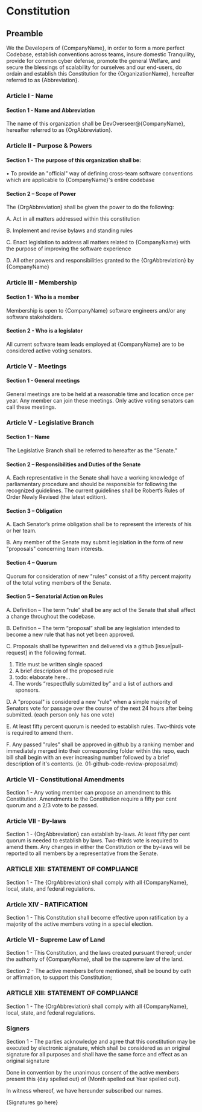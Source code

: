 # Constitution

## Preamble
We the Developers of {CompanyName}, in order to form a more perfect Codebase, establish conventions across teams, insure domestic Tranquility, provide for common cyber defense, promote the general Welfare, and secure the blessings of scalability for ourselves and our end-users, do ordain and establish this Constitution for the {OrganizationName}, hereafter referred to as {Abbreviation}.

### Article I - Name

#### Section 1 - Name and Abbreviation

The name of this organization shall be DevOverseer@{CompanyName}, hereafter referred to as {OrgAbbreviation}.


### Article II - Purpose & Powers

#### Section 1 - The purpose of this organization shall be:

• To provide an "official" way of defining cross-team software conventions which are applicable to {CompanyName}'s entire codebase

#### Section 2 – Scope of Power

The {OrgAbbreviation} shall be given the power to do the following:

A. Act in all matters addressed within this constitution

B. Implement and revise bylaws and standing rules

C. Enact legislation to address all matters related to {CompanyName} with the purpose of improving
the software experience

D. All other powers and responsibilities granted to the {OrgAbbreviation} by {CompanyName}

### Article III - Membership

#### Section 1 - Who is a member

Membership is open to {CompanyName} software engineers and/or any software
stakeholders. 

#### Section 2 - Who is a legislator

All current software team leads employed at {CompanyName} are to be considered active voting senators.


### Article V - Meetings

#### Section 1 - General meetings 

General meetings are to be held at a reasonable time and location once per year. Any member can join these meetings. Only active voting senators can call these meetings.


### Article V - Legislative Branch

#### Section 1 – Name

The Legislative Branch shall be referred to hereafter as the “Senate.”

#### Section 2 – Responsibilities and Duties of the Senate

A. Each representative in the Senate shall have a working knowledge of parliamentary procedure
and should be responsible for following the recognized guidelines. The current guidelines shall
be Robert’s Rules of Order Newly Revised (the latest edition).

#### Section 3 – Obligation

A. Each Senator’s prime obligation shall be to represent the interests of his or her team.

B. Any member of the Senate may submit legislation in the form of new "proposals" 
concerning team interests.

#### Section 4 – Quorum

Quorum for consideration of new "rules" consist of a fifty percent majority of the total voting members of
the Senate.

#### Section 5 – Senatorial Action on Rules

A. Definition – The term “rule” shall be any act of the Senate that shall affect a change throughout
the codebase.

B. Definition – The term “proposal” shall be any legislation intended to become a new rule that has not yet been approved.


C. Proposals shall be typewritten and delivered via a github [issue|pull-request] in the following format.

1. Title must be written single spaced
2. A brief description of the proposed rule
3. todo: elaborate here...
6. The words “respectfully submitted by” and a list of authors and sponsors.


D. A "proposal" is considered a new "rule" when a simple majority of Senators vote for passage over the course of the next 24 hours after being submitted. (each person only has one vote)

E. At least fifty percent quorum is needed to establish rules. Two-thirds vote is required to amend them.

F. Any passed "rules" shall be approved in github by a ranking member and immediately merged into their corresponding folder within this repo, each bill shall begin with an ever increasing number followed by a brief description of it's contents. (ie. 01-github-code-review-proposal.md)

### Article VI - Constitutional Amendments


Section 1 - Any voting member can propose an amendment to this Constitution. Amendments to the Constitution require a
fifty per cent quorum and a 2/3 vote to be passed. 

### Article VII - By-laws

Section 1 - {OrgAbbreviation} can establish by-laws. At least fifty per cent quorum is needed to establish by
laws. Two-thirds vote is required to amend them. Any changes in either the Constitution or the
by-laws will be reported to all members by a representative from the Senate.


### ARTICLE XIII: STATEMENT OF COMPLIANCE

Section 1 - The {OrgAbbreviation} shall comply with all {CompanyName}, local, state, and federal
regulations.


### Article XIV - RATIFICATION

Section 1 - This Constitution shall become effective upon ratification by
a majority of the active members voting in a special election.

### Article VI - Supreme Law of Land

Section 1 - This Constitution, and the laws created pursuant thereof; under the authority of {CompanyName}, shall be the supreme law of the land.

Section 2 - The active members before mentioned, shall be bound by oath or affirmation, to support this Constitution;


### ARTICLE XIII: STATEMENT OF COMPLIANCE

Section 1 - The {OrgAbbreviation} shall comply with all {CompanyName}, local, state, and federal
regulations.


### Signers

Section 1 - The parties acknowledge and agree that this constitution may be executed by electronic
signature, which shall be considered as an original signature for all purposes and shall have the same force
and effect as an original signature


Done in convention by the unanimous consent of the active members present this {day spelled out} of {Month spelled out Year spelled out}.

In witness whereof, we have hereunder subscribed our names.


{Signatures go here}




